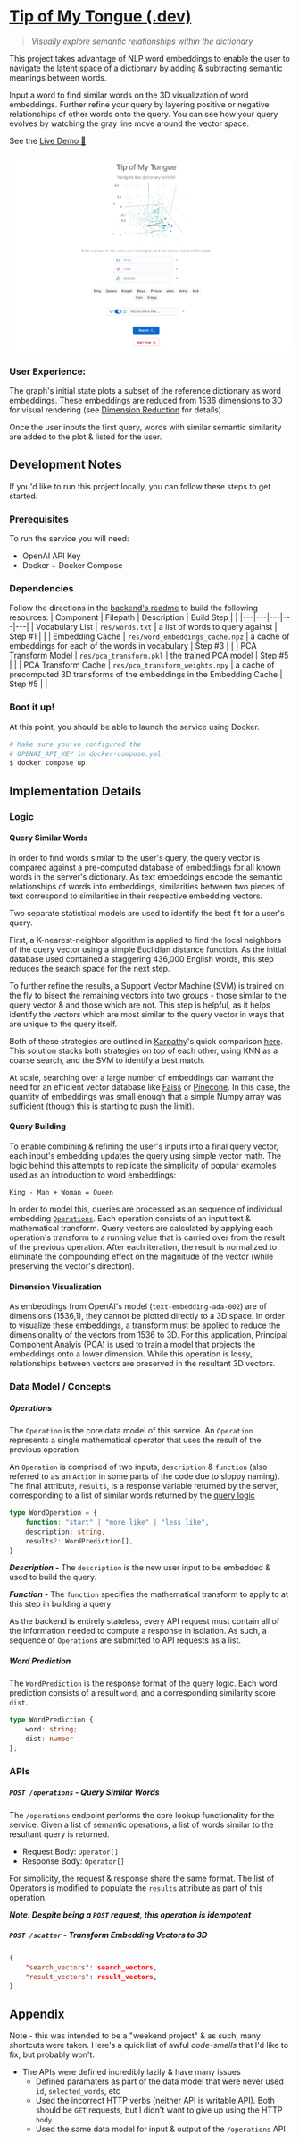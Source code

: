 # [Tip of My Tongue (.dev)](http://tipofmytongue.jacobposton.com)

> *Visually explore semantic relationships within the dictionary*

This project takes advantage of NLP word embeddings to enable the user to navigate the latent space of a dictionary by adding & subtracting semantic meanings between words.

Input a word to find similar words on the 3D visualization of word embeddings. Further refine your query by layering positive or negative relationships of other words onto the query. You can see how your query evolves by watching the gray line move around the vector space.

See the [Live Demo 🔗](http://tipofmytongue.jacobposton.com)

[![Demo Screenshot](./docs/Screenshot%202023-11-18%20210250.png)](http://tipofmytongue.jacobposton.com)

### User Experience:

The graph's initial state plots a subset of the reference dictionary as word embeddings. These embeddings are reduced from 1536 dimensions to 3D for visual rendering (see [Dimension Reduction](#dimension-reduction) for details).

Once the user inputs the first query, words with similar semantic similarity are added to the plot & listed for the user. 

## Development Notes

If you'd like to run this project locally, you can follow these steps to get started.
### Prerequisites

To run the service you will need:
- OpenAI API Key
- Docker + Docker Compose

### Dependencies
Follow the directions in the [backend's readme](./api/readme.md) to build the following resources:
| Component | Filepath | Description | Build Step |  |
|---|---|---|---|---|
| Vocabulary List | `res/words.txt` | a list of words to query against | Step #1 |  |
| Embedding Cache | `res/word_embeddings_cache.npz` | a cache of embeddings for each of the words in vocabulary | Step #3 |  |
| PCA Transform Model | `res/pca_transform.pkl` | the trained PCA model | Step #5 |  |
| PCA Transform Cache | `res/pca_transform_weights.npy` | a cache of precomputed 3D transforms of the embeddings in the Embedding Cache | Step #5 |  |

### Boot it up!
At this point, you should be able to launch the service using Docker.

```bash
# Make sure you've configured the
# OPENAI_API_KEY in docker-compose.yml
$ docker compose up
```

## Implementation Details

### Logic

#### Query Similar Words

In order to find words similar to the user's query, the query vector is compared against a pre-computed database of embeddings for all known words in the server's dictionary. As text embeddings encode the semantic relationships of words into embeddings, similarities between two pieces of text correspond to similarities in their respective embedding vectors. 

Two separate statistical models are used to identify the best fit for a user's query. 

First, a K-nearest-neighbor algorithm is applied to find the local neighbors of the query vector using a simple Euclidian distance function. As the initial database used contained a staggering 436,000 English words, this step reduces the search space for the next step.

To further refine the results, a Support Vector Machine (SVM) is trained on the fly to bisect the remaining vectors into two groups - those similar to the query vector & and those which are not. This step is helpful, as it helps identify the vectors which are most similar to the query vector in ways that are unique to the query itself.

Both of these strategies are outlined in [Karpathy](https://karpathy.ai/)'s quick comparison [here](https://github.com/karpathy/randomfun/blob/master/knn_vs_svm.ipynb). This solution stacks both strategies on top of each other, using KNN as a coarse search, and the SVM to identify a best match.

At scale, searching over a large number of embeddings can warrant the need for an efficient vector database like [Faiss](https://faiss.ai/) or [Pinecone](https://www.pinecone.io/). In this case, the quantity of embeddings was small enough that a simple Numpy array was sufficient (though this is starting to push the limit).

#### Query Building
To enable combining & refining the user's inputs into a final query vector, each input's embedding updates the query using simple vector math. The logic behind this attempts to replicate the simplicity of popular examples used as an introduction to word embeddings:

```
King - Man + Woman = Queen
```

In order to model this, queries are processed as an sequence of individual embedding [`Operations`](#operations). Each operation consists of an input text & mathematical transform. Query vectors are calculated by applying each operation's transform to a running value that is carried over from the result of the previous operation. After each iteration, the result is normalized to eliminate the compounding effect on the magnitude of the vector (while preserving the vector's direction).

#### Dimension Visualization
As embeddings from OpenAI's model (`text-embedding-ada-002`) are of dimensions (1536,1), they cannot be plotted directly to a 3D space. In order to visualize these embeddings, a transform must be applied to reduce the dimensionality of the vectors from 1536 to 3D. For this application, Principal Component Analyis (PCA) is used to train a model that projects the embeddings onto a lower dimension. While this operation is lossy, relationships between vectors are preserved in the resultant 3D vectors.

### Data Model / Concepts

##### Operations
The `Operation` is the core data model of this service. An `Operation` represents a single mathematical operator that uses the result of the previous operation

An `Operation` is comprised of two inputs, `description` & `function` (also referred to as an `Action` in some parts of the code due to sloppy naming). The final attribute, `results`, is a response variable returned by the server, corresponding to a list of similar words returned by the [query logic](#operation-query)

```typescript
type WordOperation = {
    function: "start" | "more_like" | "less_like",
    description: string,
    results?: WordPrediction[],
}
```
***Description -*** The `description` is the new user input to be embedded & used to build the query.

***Function -*** The `function` specifies the mathematical transform to apply to at this step in building a query

As the backend is entirely stateless, every API request must contain all of the information needed to compute a response in isolation. As such, a sequence of `Operation`s are submitted to API requests as a list.

##### Word Prediction

The `WordPrediction` is the response format of the query logic. Each word prediction consists of a result `word`, and a corresponding similarity score `dist`.

```typescript
type WordPrediction { 
    word: string; 
    dist: number
};
```

### APIs 
##### `POST /operations` - Query Similar Words
The `/operations` endpoint performs the core lookup functionality for the service. Given a list of semantic operations, a list of words similar to the resultant query is returned.

- Request Body: `Operator[]`
- Response Body: `Operator[]`

For simplicity, the request & response share the same format. The list of Operators is modified to populate the `results` attribute as part of this operation.

***Note: Despite being a `POST` request, this operation is idempotent***

##### `POST /scatter` - Transform Embedding Vectors to 3D 

```json
{
    "search_vectors": search_vectors,
    "result_vectors": result_vectors,
}
```

## Appendix
Note - this was intended to be a "weekend project" & as such, many shortcuts were taken. Here's a quick list of awful *code-smells* that I'd like to fix, but probably won't.

- The APIs were defined incredibly lazily & have many issues
    - Defined paramaters as part of the data model that were never used `id`, `selected_words`, etc
    - Used the incorrect HTTP verbs (neither API is writable API). Both should be `GET` requests, but I didn't want to give up using the HTTP `body`
    - Used the same data model for input & output of the `/operations` API